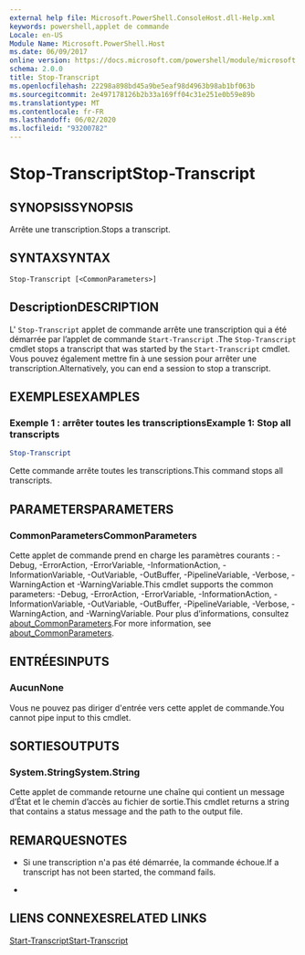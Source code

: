 ```yaml
---
external help file: Microsoft.PowerShell.ConsoleHost.dll-Help.xml
keywords: powershell,applet de commande
Locale: en-US
Module Name: Microsoft.PowerShell.Host
ms.date: 06/09/2017
online version: https://docs.microsoft.com/powershell/module/microsoft.powershell.host/stop-transcript?view=powershell-5.1&WT.mc_id=ps-gethelp
schema: 2.0.0
title: Stop-Transcript
ms.openlocfilehash: 22298a898bd45a9be5eaf98d4963b98ab1bf063b
ms.sourcegitcommit: 2e497178126b2b33a169ff04c31e251e0b59e89b
ms.translationtype: MT
ms.contentlocale: fr-FR
ms.lasthandoff: 06/02/2020
ms.locfileid: "93200782"
---
```

# <span data-ttu-id="a1987-103">Stop-Transcript</span><span class="sxs-lookup"><span data-stu-id="a1987-103">Stop-Transcript</span></span>

## <span data-ttu-id="a1987-104">SYNOPSIS</span><span class="sxs-lookup"><span data-stu-id="a1987-104">SYNOPSIS</span></span>
<span data-ttu-id="a1987-105">Arrête une transcription.</span><span class="sxs-lookup"><span data-stu-id="a1987-105">Stops a transcript.</span></span>

## <span data-ttu-id="a1987-106">SYNTAX</span><span class="sxs-lookup"><span data-stu-id="a1987-106">SYNTAX</span></span>

```
Stop-Transcript [<CommonParameters>]
```

## <span data-ttu-id="a1987-107">Description</span><span class="sxs-lookup"><span data-stu-id="a1987-107">DESCRIPTION</span></span>
<span data-ttu-id="a1987-108">L' `Stop-Transcript` applet de commande arrête une transcription qui a été démarrée par l’applet de commande `Start-Transcript` .</span><span class="sxs-lookup"><span data-stu-id="a1987-108">The `Stop-Transcript` cmdlet stops a transcript that was started by the `Start-Transcript` cmdlet.</span></span>
<span data-ttu-id="a1987-109">Vous pouvez également mettre fin à une session pour arrêter une transcription.</span><span class="sxs-lookup"><span data-stu-id="a1987-109">Alternatively, you can end a session to stop a transcript.</span></span>

## <span data-ttu-id="a1987-110">EXEMPLES</span><span class="sxs-lookup"><span data-stu-id="a1987-110">EXAMPLES</span></span>

### <span data-ttu-id="a1987-111">Exemple 1 : arrêter toutes les transcriptions</span><span class="sxs-lookup"><span data-stu-id="a1987-111">Example 1: Stop all transcripts</span></span>

```powershell
Stop-Transcript
```

<span data-ttu-id="a1987-112">Cette commande arrête toutes les transcriptions.</span><span class="sxs-lookup"><span data-stu-id="a1987-112">This command stops all transcripts.</span></span>

## <span data-ttu-id="a1987-113">PARAMETERS</span><span class="sxs-lookup"><span data-stu-id="a1987-113">PARAMETERS</span></span>

### <span data-ttu-id="a1987-114">CommonParameters</span><span class="sxs-lookup"><span data-stu-id="a1987-114">CommonParameters</span></span>
<span data-ttu-id="a1987-115">Cette applet de commande prend en charge les paramètres courants : -Debug, -ErrorAction, -ErrorVariable, -InformationAction, -InformationVariable, -OutVariable, -OutBuffer, -PipelineVariable, -Verbose, -WarningAction et -WarningVariable.</span><span class="sxs-lookup"><span data-stu-id="a1987-115">This cmdlet supports the common parameters: -Debug, -ErrorAction, -ErrorVariable, -InformationAction, -InformationVariable, -OutVariable, -OutBuffer, -PipelineVariable, -Verbose, -WarningAction, and -WarningVariable.</span></span> <span data-ttu-id="a1987-116">Pour plus d’informations, consultez [about_CommonParameters](https://go.microsoft.com/fwlink/?LinkID=113216).</span><span class="sxs-lookup"><span data-stu-id="a1987-116">For more information, see [about_CommonParameters](https://go.microsoft.com/fwlink/?LinkID=113216).</span></span>

## <span data-ttu-id="a1987-117">ENTRÉES</span><span class="sxs-lookup"><span data-stu-id="a1987-117">INPUTS</span></span>

### <span data-ttu-id="a1987-118">Aucun</span><span class="sxs-lookup"><span data-stu-id="a1987-118">None</span></span>
<span data-ttu-id="a1987-119">Vous ne pouvez pas diriger d'entrée vers cette applet de commande.</span><span class="sxs-lookup"><span data-stu-id="a1987-119">You cannot pipe input to this cmdlet.</span></span>

## <span data-ttu-id="a1987-120">SORTIES</span><span class="sxs-lookup"><span data-stu-id="a1987-120">OUTPUTS</span></span>

### <span data-ttu-id="a1987-121">System.String</span><span class="sxs-lookup"><span data-stu-id="a1987-121">System.String</span></span>
<span data-ttu-id="a1987-122">Cette applet de commande retourne une chaîne qui contient un message d’État et le chemin d’accès au fichier de sortie.</span><span class="sxs-lookup"><span data-stu-id="a1987-122">This cmdlet returns a string that contains a status message and the path to the output file.</span></span>

## <span data-ttu-id="a1987-123">REMARQUES</span><span class="sxs-lookup"><span data-stu-id="a1987-123">NOTES</span></span>

* <span data-ttu-id="a1987-124">Si une transcription n'a pas été démarrée, la commande échoue.</span><span class="sxs-lookup"><span data-stu-id="a1987-124">If a transcript has not been started, the command fails.</span></span>

*

## <span data-ttu-id="a1987-125">LIENS CONNEXES</span><span class="sxs-lookup"><span data-stu-id="a1987-125">RELATED LINKS</span></span>

[<span data-ttu-id="a1987-126">Start-Transcript</span><span class="sxs-lookup"><span data-stu-id="a1987-126">Start-Transcript</span></span>](Start-Transcript.md)
